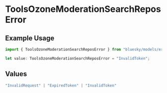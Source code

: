 # ToolsOzoneModerationSearchReposError

## Example Usage

```typescript
import { ToolsOzoneModerationSearchReposError } from "bluesky/models/errors";

let value: ToolsOzoneModerationSearchReposError = "InvalidToken";
```

## Values

```typescript
"InvalidRequest" | "ExpiredToken" | "InvalidToken"
```